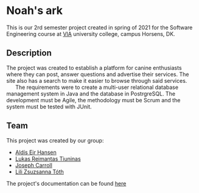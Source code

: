 # Noah's ark
This is our 2rd semester project created in spring of 2021 for the Software Engineering course at [VIA](https://via.dk/) university college, campus Horsens, DK. 
## Description
The project was created to establish a platform for canine enthusiasts where they can post, answer questions and advertise their services. The site also has a search to make it easier to browse through said services.  
&nbsp;&nbsp;&nbsp;&nbsp;&nbsp;&nbsp;The requirements were to create a multi-user relational database management system in Java and the database in PostrgreSQL. The development must be Agile, the methodology must be Scrum and the system must be tested with JUnit.
## Team
This project was created by our group:
* [Aldís Eir Hansen](https://github.com/AlleyCatRacer)
* [Lukas Reimantas Tiuninas](https://github.com/SkyKalazar)
* [Joseph Carroll](https://github.com/carrolljody)
* [Lili Zsuzsanna Tóth](https://github.com/tothlilizs)

The project's documentation can be found [here](https://drive.google.com/file/d/1f__gZU_w9G0U_ax2j4GEA2A_t1ijyfFZ/view?usp=sharing)
